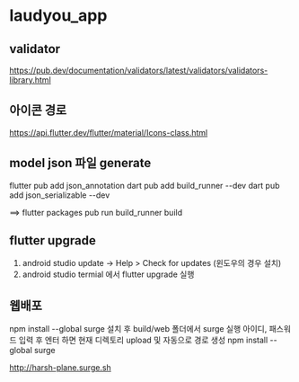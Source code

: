 # laudyou_app

## validator
https://pub.dev/documentation/validators/latest/validators/validators-library.html

## 아이콘 경로 
https://api.flutter.dev/flutter/material/Icons-class.html


## model json 파일 generate
flutter pub add json_annotation
dart pub add build_runner --dev
dart pub add json_serializable --dev

==> flutter packages pub run build_runner build


## flutter upgrade 
1. android studio update -> Help > Check for updates (윈도우의 경우 설치)
2. android studio termial 에서 flutter upgrade 실행


## 웹배포
npm install --global surge 설치 후  build/web 폴더에서
surge 실행
아이디, 패스워드 입력 후 엔터 하면 현재 디렉토리 upload 및 자동으로 경로 생성
npm install --global surge

http://harsh-plane.surge.sh